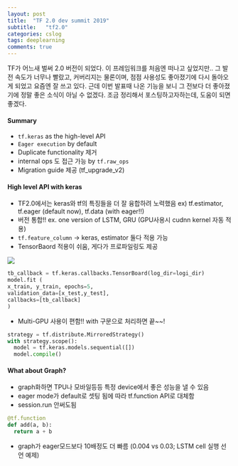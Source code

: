 ```yaml
---
layout: post
title:  "TF 2.0 dev summit 2019"
subtitle:   "tf2.0"
categories: cslog
tags: deeplearning
comments: true
---
```


TF가 어느새 벌써 2.0 버전이 되었다. 이 프레임워크를 처음엔 떠나고 싶었지만.. 그 발전 속도가 너무나 빨랐고, 커버리지는 물론이며, 점점 사용성도 좋아졌기에 다시 돌아오게 되었고 요즘엔 잘 쓰고 있다. 근데 이번 발표때 나온 기능을 보니 그 전보다 더 좋아졌기에 정말 좋은 소식이 아닐 수 없겠다. 조금 정리해서 포스팅하고자하는데, 도움이 되면 좋겠다.




#### Summary
- ```tf.keras``` as the high-level API
- ```Eager execution``` by default
- Duplicate functionality 제거
- internal ops 도 접근 가능 by ```tf.raw_ops```
- Migration guide 제공 (tf_upgrade_v2)

#### High level API with keras
- TF2.0에서는 keras와 tf의 특징들을 더 잘 융합하려 노력했음 ex) tf.estimator, tf.eager (default now), tf.data (with eager!!)
- 버전 통합!! ex. one version of LSTM, GRU (GPU사용시 cudnn kernel 자동 적용)
- ```tf.feature_column``` -> keras, estimator 둘다 적용 가능
- TensorBaord 적용이 쉬움, 게다가 프로파일링도 제공

![](https://eagle705.github.io/_posts/assets/markdown-img-paste-20190309145930883.png)


```python
tb_callback = tf.keras.callbacks.TensorBoard(log_dir=logi_dir)
model.fit (
x_train, y_train, epochs=5,
validation_data=[x_test,y_test],
callbacks=[tb_callback]
)
```
- Multi-GPU 사용이 편함!! with 구문으로 처리하면 끝~~!
```python
strategy = tf.distribute.MirroredStrategy()
with strategy.scope():
  model = tf.keras.models.sequential([])
  model.compile()  
```

#### What about Graph?
- graph화하면 TPU나 모바일등등 특정 device에서 좋은 성능을 낼 수 있음
- eager mode가 default로 셋팅 됨에 따라 tf.function API로 대체함
- session.run  안써도됨
```python
@tf.function
def add(a, b):
  return a + b
```
- graph가 eager모드보다 10배정도 더 빠름 (0.004 vs 0.03; LSTM cell 실행 선언 예제)
